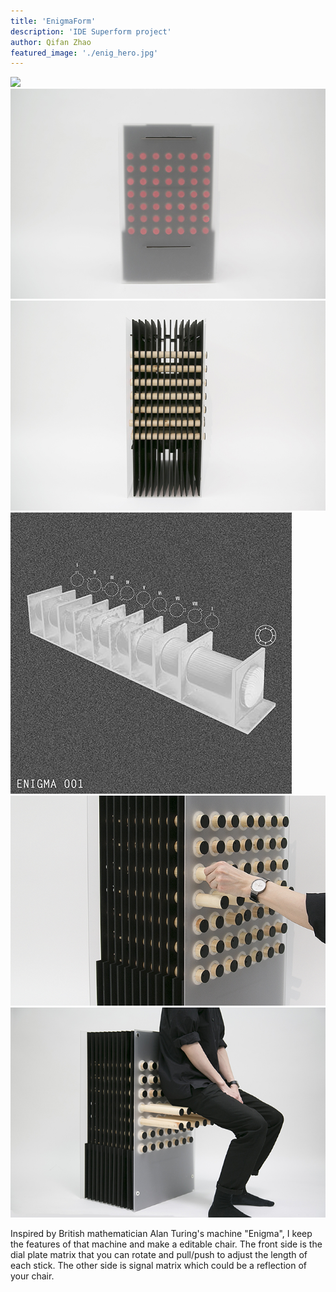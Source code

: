 ```yaml
---
title: 'EnigmaForm'
description: 'IDE Superform project'
author: Qifan Zhao
featured_image: './enig_hero.jpg'
---
```


<div class="gallery" data-columns="2">
	<img src="enig_hero.png">
	<img src="enig1.jpg">
	<img src="enig2.jpg">
  <img src="enig3.jpg">
  <img src="enig4.jpg">
  <img src="enig5.jpg">
</div>

Inspired by British mathematician Alan Turing's machine "Enigma", I keep the features of that machine and make a editable chair. The front side is the dial plate matrix that you can rotate and pull/push to adjust the length of each stick. The other side is signal matrix which could be a reflection of your chair.
